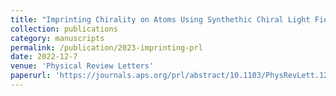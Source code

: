 ```yaml
---
title: "Imprinting Chirality on Atoms Using Synthethic Chiral Light Fields"
collection: publications
category: manuscripts
permalink: /publication/2023-imprinting-prl
date: 2022-12-7
venue: 'Physical Review Letters'
paperurl: 'https://journals.aps.org/prl/abstract/10.1103/PhysRevLett.129.243201'
---
```

